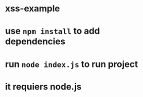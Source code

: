 # xss-example
# use ```npm install``` to add dependencies
# run ```node index.js``` to run project 
# it requiers node.js
